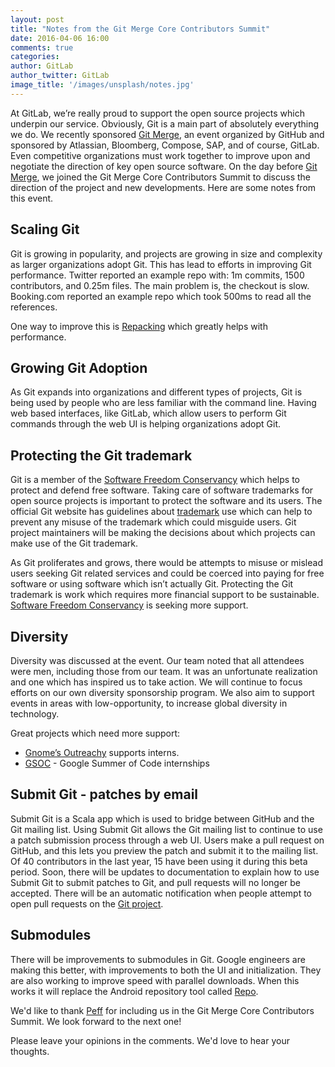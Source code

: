 ```yaml
---
layout: post
title: "Notes from the Git Merge Core Contributors Summit"
date: 2016-04-06 16:00
comments: true
categories:
author: GitLab
author_twitter: GitLab
image_title: '/images/unsplash/notes.jpg'
---
```


At GitLab, we’re really proud to support the open source projects which underpin
our service. Obviously, Git is a main part of absolutely everything we do.
We recently sponsored [Git Merge](http://git-merge.com/#sponsors), an event
organized by GitHub and sponsored by Atlassian, Bloomberg, Compose, SAP, and of
course, GitLab. Even competitive organizations must work together to improve
upon and negotiate the direction of key open source software.
On the day before [Git Merge](http://www.git-merge.com), we joined the Git Merge
Core Contributors Summit to discuss the direction of the project and new
developments. Here are some notes from this event.

<!--more-->

## Scaling Git  

Git is growing in popularity, and projects are growing in size and complexity
as larger organizations adopt Git. This has lead to efforts in improving Git
performance. Twitter reported an example repo with: 1m commits,
1500 contributors, and 0.25m files. The main problem is, the checkout is slow.
Booking.com reported an example repo which took 500ms to read all the references.  

One way to improve this is [Repacking](https://www.kernel.org/pub/software/scm/git/docs/git-repack.html)
which greatly helps with performance.

## Growing Git Adoption  

As Git expands into organizations and different types of projects, Git is being
used by people who are less familiar with the command line. Having web based
interfaces, like GitLab, which allow users to perform Git commands through the
web UI is helping organizations adopt Git.  

## Protecting the Git trademark  

Git is a member of the [Software Freedom Conservancy](http://sfconservancy.org/)
which helps to protect and defend free software. Taking care of software
trademarks for open source projects is important to protect the software and
its users. The official Git website has guidelines about
[trademark](https://git-scm.com/trademark) use which can help to prevent any
misuse of the trademark which could misguide users. Git project maintainers
will be making the decisions about which projects can make use of the Git trademark.  

As Git proliferates and grows, there would be attempts to misuse or mislead
users seeking Git related services and could be coerced into paying for free
software or using software which isn’t actually Git. Protecting the Git
trademark is work which requires more financial support to be sustainable.
[Software Freedom Conservancy](http://sfconservancy.org/donate/) is seeking
more support.  

## Diversity  

Diversity was discussed at the event. Our team noted that all attendees were men,
including those from our team. It was an unfortunate realization and one which
has inspired us to take action. We will continue to focus efforts on our own
diversity sponsorship program. We also aim to support events in areas with
low-opportunity, to increase global diversity in technology.

Great projects which need more support:  

- [Gnome’s Outreachy](https://www.gnome.org/outreachy/) supports interns.  
- [GSOC](https://developers.google.com/open-source/gsoc/) - Google Summer of Code internships  


## Submit Git - patches by email

Submit Git is a Scala app which is used to bridge between GitHub and the Git
mailing list. Using Submit Git allows the Git mailing list to continue to use a
patch submission process through a web UI. Users make a pull request on GitHub,
and this lets you preview the patch and submit it to the mailing list.
Of 40 contributors in the last year, 15 have been using it during this beta
period. Soon, there will be updates to documentation to explain how to use
Submit Git to submit patches to Git, and pull requests will no longer be
accepted. There will be an automatic notification when people attempt to open
pull requests on the [Git project](https://github.com/rtyley/submitgit).  

## Submodules

There will be improvements to submodules in Git. Google engineers are making
this better, with improvements to both the UI and initialization.
They are also working to improve speed with parallel downloads. When this works
it will replace the Android repository tool called
[Repo](https://source.android.com/source/developing.html).   

We'd like to thank [Peff](https://github.com/peff) for including us in the Git
Merge Core Contributors Summit. We look forward to the next one!  

Please leave your opinions in the comments. We'd love to hear your thoughts.

